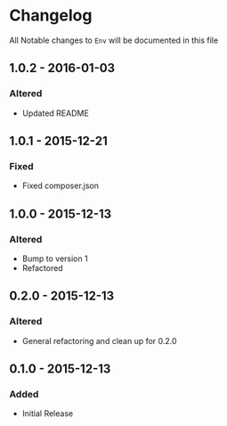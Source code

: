 # Changelog

All Notable changes to `Env` will be documented in this file

## 1.0.2 - 2016-01-03
### Altered
- Updated README

## 1.0.1 - 2015-12-21
### Fixed
- Fixed composer.json

## 1.0.0 - 2015-12-13
### Altered
- Bump to version 1
- Refactored

## 0.2.0 - 2015-12-13
### Altered
- General refactoring and clean up for 0.2.0

## 0.1.0 - 2015-12-13
### Added
- Initial Release
